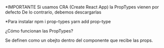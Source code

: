 *IMPORTANTE
Si usamos CRA (Create React App) la PropTypes vienen por defecto
De lo contrario, debemos descargarlas

*Para instalar
npm i prop-types
yarn add prop-type

¿Cómo funcionan las PropTypes?

Se definen como un obejto dentro del componente que recibe las props.